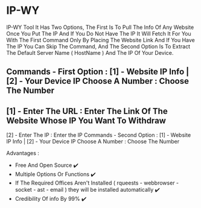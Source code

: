 # IP-WY
IP-WY Tool
It Has Two Options, The First Is To Pull The Info Of Any Website Once You Put The IP And If You Do Not Have The IP It Will Fetch It For You With The First Command Only By Placing The Website Link And If You Have The IP You Can Skip The Command, And The Second Option Is To Extract The Default Server Name ( HostName ) And The IP Of Your Device.

Commands - First Option :
[1] - Website IP Info | [2] - Your Device IP
Choose A Number : Choose The Number
-
[1] - Enter The URL : Enter The Link Of The Website Whose IP You Want To Withdraw
-
[2] - Enter The IP : Enter the IP
Commands - Second Option :
[1] - Website IP Info | [2] - Your Device IP
Choose A Number : Choose The Number

Advantages :
- Free And Open Source ✔️
- Multiple Options Or Functions ✔️
- If The Required Offices Aren't Installed ( rqueests - webbrowser - socket - ast - email ) they will be installed automatically ✔️
- Credibility Of info By 99% ✔️
